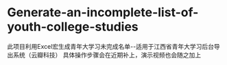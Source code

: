 # Generate-an-incomplete-list-of-youth-college-studies
此项目利用Excel宏生成青年大学习未完成名单--适用于江西省青年大学习后台导出系统（云瓣科技）
具体操作步骤会在近期补上，演示视频也会随之加上
